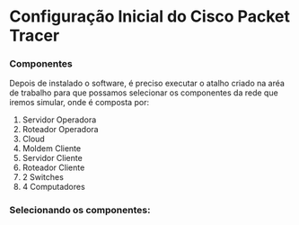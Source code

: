 
# Configuração Inicial do Cisco Packet Tracer

### Componentes

Depois de instalado o software, é preciso executar o atalho criado na aréa de trabalho para que possamos selecionar os componentes da rede que iremos simular, onde é composta por:<br>

1.  Servidor Operadora<br>
2.  Roteador Operadora<br>
3.  Cloud<br>
4.  Moldem Cliente<br>
5.  Servidor Cliente<br>
6.  Roteador Cliente<br>
7.  2 Switches<br>
8.  4 Computadores<br>

### Selecionando os componentes:

